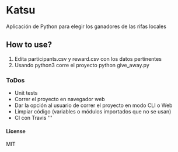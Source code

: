 # Katsu

Aplicación de Python para elegir los ganadores de las rifas locales

## How to use?

1. Edita participants.csv y reward.csv con los datos pertinentes
2. Usando python3 corre el proyecto python give_away.py

### ToDos

- Unit tests
- Correr el proyecto en navegador web
- Dar la opción al usuario de correr el proyecto en modo CLI o Web
- Limpiar código (variables o módulos importados que no se usan)
- CI con Travis
'''



#### License

MIT